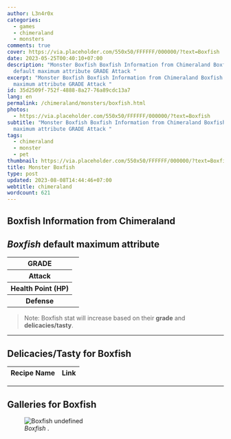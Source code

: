 ```yaml
---
author: L3n4r0x
categories:
  - games
  - chimeraland
  - monsters
comments: true
cover: https://via.placeholder.com/550x50/FFFFFF/000000/?text=Boxfish
date: 2023-05-25T00:40:10+07:00
description: "Monster Boxfish Boxfish Information from Chimeraland Boxfish
  default maximum attribute GRADE Attack "
excerpt: "Monster Boxfish Boxfish Information from Chimeraland Boxfish default
  maximum attribute GRADE Attack "
id: 35d2509f-752f-4888-8a27-76a89cdc13a7
lang: en
permalink: /chimeraland/monsters/boxfish.html
photos:
  - https://via.placeholder.com/550x50/FFFFFF/000000/?text=Boxfish
subtitle: "Monster Boxfish Boxfish Information from Chimeraland Boxfish default
  maximum attribute GRADE Attack "
tags:
  - chimeraland
  - monster
  - pet
thumbnail: https://via.placeholder.com/550x50/FFFFFF/000000/?text=Boxfish
title: Monster Boxfish
type: post
updated: 2023-08-08T14:44:46+07:00
webtitle: chimeraland
wordcount: 621
---
```


<link
  rel="stylesheet"
  href="https://rawcdn.githack.com/dimaslanjaka/Web-Manajemen/870a349/css/bootstrap-5-3-0-alpha3-wrapper.css"
/>
<section id="bootstrap-wrapper">
  <div data-bs-theme="dark">
    <h2>Boxfish Information from Chimeraland</h2>
    <h2 id="attribute"><i>Boxfish</i> default maximum attribute</h2>
    <div class="row">
      <div class="col mb-2">
        <div class="card">
          <div class="card-body">
            <table>
              <tr>
                <th>GRADE</th>
                <td><br /></td>
              </tr>
              <tr>
                <th>Attack</th>
                <td></td>
              </tr>
              <tr>
                <th>Health Point (HP)</th>
                <td></td>
              </tr>
              <tr>
                <th>Defense</th>
                <td></td>
              </tr>
            </table>
          </div>
        </div>
      </div>
    </div>
    <blockquote class="bd-callout bd-callout-warning">
      Note: Boxfish stat will increase based on their <b>grade</b> and
      <b>delicacies/tasty</b>.
    </blockquote>
    <hr />
    <h2 id="delicacies">Delicacies/Tasty for Boxfish</h2>
    <div class="card">
      <div class="card-body">
        <div class="table-responsive">
          <table class="table table-striped">
            <thead>
              <tr>
                <th>Recipe Name</th>
                <th>Link</th>
              </tr>
            </thead>
            <tbody></tbody>
          </table>
        </div>
      </div>
    </div>
    <hr />
    <div id="gallery">
      <h2>Galleries for Boxfish</h2>
      <div class="row">
        <div class="col-lg-6 col-12">
          <figure>
            <img
              src="https://www.webmanajemen.com/undefined"
              alt="Boxfish undefined"
            />
            <figcaption style="word-wrap: break-word">
              <i>Boxfish</i> .
            </figcaption>
          </figure>
        </div>
      </div>
    </div>
  </div>
</section>